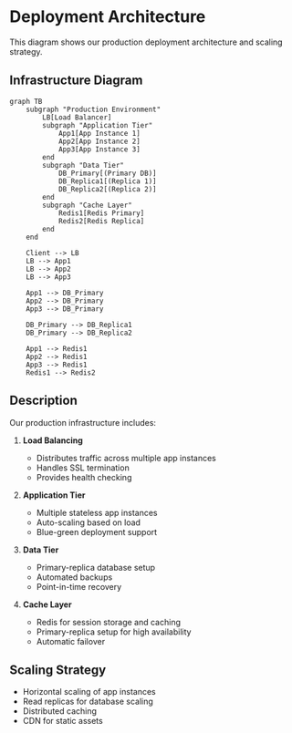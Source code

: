 # Deployment Architecture

This diagram shows our production deployment architecture and scaling strategy.

## Infrastructure Diagram

```mermaid
graph TB
    subgraph "Production Environment"
        LB[Load Balancer]
        subgraph "Application Tier"
            App1[App Instance 1]
            App2[App Instance 2]
            App3[App Instance 3]
        end
        subgraph "Data Tier"
            DB_Primary[(Primary DB)]
            DB_Replica1[(Replica 1)]
            DB_Replica2[(Replica 2)]
        end
        subgraph "Cache Layer"
            Redis1[Redis Primary]
            Redis2[Redis Replica]
        end
    end

    Client --> LB
    LB --> App1
    LB --> App2
    LB --> App3

    App1 --> DB_Primary
    App2 --> DB_Primary
    App3 --> DB_Primary

    DB_Primary --> DB_Replica1
    DB_Primary --> DB_Replica2

    App1 --> Redis1
    App2 --> Redis1
    App3 --> Redis1
    Redis1 --> Redis2
```

## Description

Our production infrastructure includes:

1. **Load Balancing**

   - Distributes traffic across multiple app instances
   - Handles SSL termination
   - Provides health checking

2. **Application Tier**

   - Multiple stateless app instances
   - Auto-scaling based on load
   - Blue-green deployment support

3. **Data Tier**

   - Primary-replica database setup
   - Automated backups
   - Point-in-time recovery

4. **Cache Layer**
   - Redis for session storage and caching
   - Primary-replica setup for high availability
   - Automatic failover

## Scaling Strategy

- Horizontal scaling of app instances
- Read replicas for database scaling
- Distributed caching
- CDN for static assets
